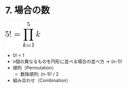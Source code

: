 # 7. 場合の数
![](./img/027.PNG)
* 0! = 1
* n個の異なるものを円形に並べる場合の並べ方 → (n-1)!
* 順列（Permutation）
  * 数珠順列: (n-1)! / 2
* 組み合わせ（Combination）
